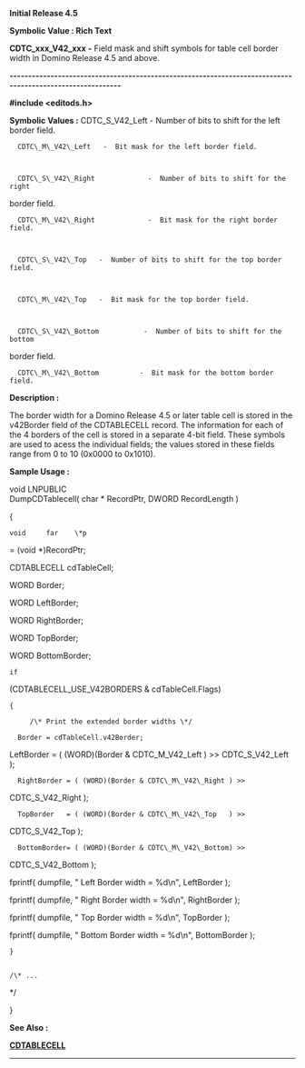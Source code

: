 




<!--
 /\* Font Definitions \*/
 @font-face
 {font-family:Courier;
 panose-1:2 7 4 9 2 2 5 2 4 4;}
@font-face
 {font-family:Helv;
 panose-1:2 11 6 4 2 2 2 3 2 4;}
@font-face
 {font-family:"Cambria Math";
 panose-1:2 4 5 3 5 4 6 3 2 4;}
 /\* Style Definitions \*/
 p.MsoNormal, li.MsoNormal, div.MsoNormal
 {margin-top:0cm;
 margin-right:0cm;
 margin-bottom:8.0pt;
 margin-left:0cm;
 line-height:107%;
 font-size:11.0pt;
 font-family:"Calibri",sans-serif;}
.MsoChpDefault
 {font-size:11.0pt;}
.MsoPapDefault
 {margin-bottom:8.0pt;
 line-height:107%;}
 /\* Page Definitions \*/
 @page WordSection1
 {size:612.0pt 792.0pt;
 margin:72.0pt 72.0pt 72.0pt 72.0pt;}
div.WordSection1
 {page:WordSection1;}
-->




**Initial Release 4.5**



**Symbolic Value : Rich Text**



**CDTC\_xxx\_V42\_xxx** **-** Field mask
and shift symbols for table cell border width in Domino Release 4.5 and above.


**----------------------------------------------------------------------------------------------------------**



**#include <editods.h>**


 **Symbolic Values :**      CDTC\_S\_V42\_Left    -  Number of bits to shift for the left
border field.  

  

      CDTC\_M\_V42\_Left   -  Bit mask for the left border field.  

  

      CDTC\_S\_V42\_Right             -  Number of bits to shift for the right
border field.  

  

      CDTC\_M\_V42\_Right             -  Bit mask for the right border field.  

  

      CDTC\_S\_V42\_Top   -  Number of bits to shift for the top border field.  

  

      CDTC\_M\_V42\_Top   -  Bit mask for the top border field.  

  

      CDTC\_S\_V42\_Bottom           -  Number of bits to shift for the bottom
border field.  

  

      CDTC\_M\_V42\_Bottom          -  Bit mask for the bottom border field.  

  




**Description :**



The border
width for a Domino Release 4.5 or later table cell is stored in the v42Border
field of the CDTABLECELL record.  The information for each of the 4 borders of
the cell is stored in a separate 4-bit field.  These symbols are used to acess
the individual fields;  the values stored in these fields range from 0 to 10
(0x0000 to 0x1010).


 


 **Sample Usage :**


void  LNPUBLIC  
DumpCDTablecell( char \* RecordPtr, DWORD RecordLength )


{


    void     far    \*p
= (void \*)RecordPtr;  

 CDTABLECELL     cdTableCell;  

 WORD            Border;  

 WORD            LeftBorder;  

 WORD            RightBorder;  

 WORD            TopBorder;  

 WORD            BottomBorder;


 


    if
(CDTABLECELL\_USE\_V42BORDERS & cdTableCell.Flags)  

    {  

         /\* Print the extended border widths \*/  

      Border = cdTableCell.v42Border;


 


     
LeftBorder  = ( (WORD)(Border & CDTC\_M\_V42\_Left  ) >>
CDTC\_S\_V42\_Left  );  

      RightBorder = ( (WORD)(Border & CDTC\_M\_V42\_Right ) >>
CDTC\_S\_V42\_Right );  

      TopBorder   = ( (WORD)(Border & CDTC\_M\_V42\_Top   ) >>
CDTC\_S\_V42\_Top );  

      BottomBorder= ( (WORD)(Border & CDTC\_M\_V42\_Bottom) >>
CDTC\_S\_V42\_Bottom );


     
fprintf( dumpfile, "        Left Border width   = %d\n", LeftBorder
);


     
fprintf( dumpfile, "        Right Border width  = %d\n", RightBorder
);


     
fprintf( dumpfile, "        Top Border width    = %d\n", TopBorder );


     
fprintf( dumpfile, "        Bottom Border width = %d\n", BottomBorder
);  

    }


    /\* ...
\*/


}


 **See Also :**


**[CDTABLECELL](CDTABLECELL.md)**



----------------------------------------------------------------------------------------------------------


 





